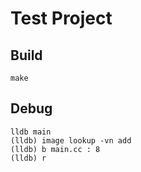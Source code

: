 # Test Project

## Build
```
make
```

## Debug
```
lldb main
(lldb) image lookup -vn add
(lldb) b main.cc : 8
(lldb) r
```
